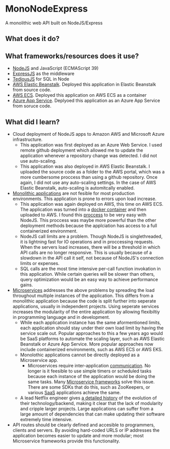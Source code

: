 # MonoNodeExpress
A monolithic web API built on NodeJS/Express

## What does it do?

## What frameworks/resources does it use?
- [NodeJS](https://nodejs.org/en/) and JavaScript (ECMAScript 39)
- [ExpressJS](https://expressjs.com/) as the middleware
- [TediousJS](https://github.com/tediousjs/tedious) for SQL in Node
- [AWS Elastic Beanstalk](https://aws.amazon.com/elasticbeanstalk/). Deployed this application in Elastic Beanstalk from source code.
- [AWS ECS](https://aws.amazon.com/ecs/?whats-new-cards.sort-by=item.additionalFields.postDateTime&whats-new-cards.sort-order=desc&ecs-blogs.sort-by=item.additionalFields.createdDate&ecs-blogs.sort-order=desc). Deployed this application on AWS ECS as a container
- [Azure App Service](https://azure.microsoft.com/en-us/services/app-service/). Deplyoed this application as an Azure App Service from soruce code.

## What did I learn?
- Cloud deployment of NodeJS apps to Amazon AWS and Microsoft Azure infrastructure.
    - This application was first deployed as an Azure Web Service. I used remote github deployment which allowed me to update the application whenever a repository change was detected. I did not use auto-scaling.
    - This application was also deployed in AWS Elastic Beanstalk. I uploaded the source code as a folder to the AWS portal, which was a more cumbersome proccess than using a github repository. Once again, I did not use any auto-scaling settings. In the case of AWS Elastic Beanstalk, auto-scaling is automitcally enabled.
- [Monolithic applications](https://www.mulesoft.com/resources/api/microservices-vs-monolithic) are not fesible for most production environments.  This application is prone to errors upon load increase. 
    - This application was again deployed on AWS, this time on AWS ECS. The application was turned into a [docker container](https://www.docker.com/resources/what-container) and then uploaded to AWS. I found this [proccess](https://nodejs.org/en/docs/guides/nodejs-docker-webapp/) to be very easy with NodeJS. This proccess was maybe more powerful than the other deployment methods because the applciation has access to a full containerized environment.
    - NodeJS call limits are a problem. Though NodeJS is singlethreaded, it is lightning fast for IO operations and in proccessing requests. When the servers load increases, there will be a threshold in which API calls are no longer responsive. This is usually because of a slowdown in the API call it self, not because of NodeJS's connection limits or expenses. 
    - SQL calls are the most time intensive per-call function invokation in this application. While certain queries will be slower than others, query optimization would be an easy way to achieve performance gains.
 - [Microservices](https://microservices.io/patterns/microservices.html) addresses the above problems by spreading the load throughout multiple instances of the application. This differs from a monolithic application because the code is split further into seperate applications, usually in independent projects. Using seperate services increases the modularity of the entire application by allowing flexibiltiy in programming language and in development. 
    - While each application instance has the same aformentioned limits, each application should stay under their own load limit by having the service scale out. Popular approaches to this a few years ago would be SaaS platforms to automate the scaling layer, such as AWS Elastic Beanstalk or Azure App Service. More popular approaches now include containerized environments, such as AWS ECS or AWS EKS. 
    - Monolothic applications cannot be directly deployed as a Microservice app.
        - Microservices require inter-application [communication](https://solace.com/blog/microservices-choreography-vs-orchestration/). No longer is it feesible to use simple timers or scheduled tasks because each instance of the application would be doing the same tasks. Many [Microservice frameworks](https://github.com/mfornos/awesome-microservices) solve this issue. There are some SDKs that do this, such as ZooKeepers, or various [SaaS](https://docs.microsoft.com/en-us/dotnet/architecture/microservices/architect-microservice-container-applications/scalable-available-multi-container-microservice-applications) applications achieve the same. 
    - A lead Netflix engineer gives [a detailed history](https://www.youtube.com/watch?v=CZ3wIuvmHeM) of the evolution of their technology/backend, making it clear that the lack of modularity and cripple larger projects. Large applications can suffer from a large amount of dependencies that can make updating their software extremely time intensive.
 - API routes should be clearly defined and accesible to programmers, clients and servers. By avoiding hard-coded URLS or IP addresses the application becomes easier to update and more modular; most Microservice frameworks provide this functionality.
    
